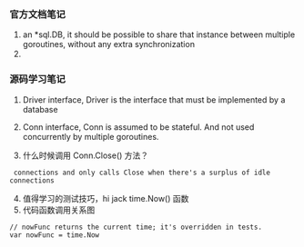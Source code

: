 ### 官方文档笔记

1. an *sql.DB, it should be possible to share that instance between
     multiple goroutines, without any extra synchronization
2.


### 源码学习笔记
1. Driver interface, Driver is the interface that must be implemented by a database

2. Conn interface, Conn is assumed to be stateful.
        And not used concurrently by multiple goroutines.
3. 什么时候调用 Conn.Close() 方法？

```
 connections and only calls Close when there's a surplus of idle connections
```
4. 值得学习的测试技巧，hi jack time.Now() 函数
5. 代码函数调用关系图
```
// nowFunc returns the current time; it's overridden in tests.
var nowFunc = time.Now
```